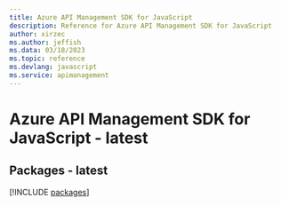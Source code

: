 ```yaml
---
title: Azure API Management SDK for JavaScript
description: Reference for Azure API Management SDK for JavaScript
author: xirzec
ms.author: jeffish
ms.data: 03/18/2023
ms.topic: reference
ms.devlang: javascript
ms.service: apimanagement
---
```

# Azure API Management SDK for JavaScript - latest
## Packages - latest
[!INCLUDE [packages](api-management-index.md)]